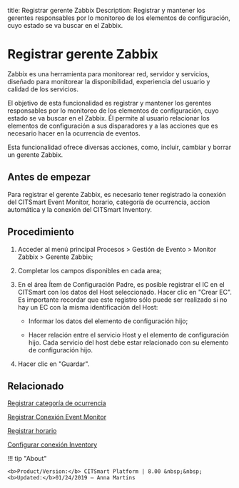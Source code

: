 title: Registrar gerente Zabbix
Description: Registrar y mantener los gerentes responsables por lo monitoreo de los elementos de configuración, cuyo estado se va buscar en el Zabbix.
# Registrar gerente Zabbix


Zabbix es una herramienta para monitorear red, servidor y servicios, diseñado
para monitorear la disponibilidad, experiencia del usuario y calidad de los
servicios.

El objetivo de esta funcionalidad es registrar y mantener los gerentes
responsables por lo monitoreo de los elementos de configuración, cuyo estado se
va buscar en el Zabbix. Él permite al usuario relacionar los elementos de
configuración a sus disparadores y a las acciones que es necesario hacer en la
ocurrencia de eventos.

Esta funcionalidad ofrece diversas acciones, como, incluir, cambiar y borrar un
gerente Zabbix.

Antes de empezar
--------------------

Para registrar el gerente Zabbix, es necesario tener registrado la conexión del
CITSmart Event Monitor, horario, categoría de ocurrencia, accion automática y la
conexión del CITSmart Inventory.

Procedimiento
-----------------

1.  Acceder al menú principal Procesos \> Gestión de Evento \> Monitor Zabbix \>
    Gerente Zabbix;

2.  Completar los campos disponibles en cada area;

3.  En el área Ítem de Configuración Padre, es posible registrar el IC en el
    CITSmart con los datos del Host seleccionado. Hacer clic en "Crear EC". Es
    importante recordar que este registro sólo puede ser realizado si no hay un
    EC con la misma identificación del Host:

    -   Informar los datos del elemento de configuración hijo;

    -   Hacer relación entre el servicio Host y el elemento de configuración hijo.
        Cada servicio del host debe estar relacionado con su elemento de configuración hijo.

4.  Hacer clic en "Guardar".


Relacionado
----------

[Registrar categoría de ocurrencia](/es-es/citsmart-platform-8/processes/event/configuration/register-occurence-category.html)

[Registrar Conexión Event Monitor](/es-es/citsmart-platform-8/processes/event/configuration/register-event-monitor-connection.html)

[Registrar horario](/es-es/citsmart-platform-8/processes/event/configuration/register-time.html)

[Configurar conexión Inventory](/es-es/citsmart-platform-8/processes/event/configuration/set-inventory-connection.html)


!!! tip "About"

    <b>Product/Version:</b> CITSmart Platform | 8.00 &nbsp;&nbsp;
    <b>Updated:</b>01/24/2019 – Anna Martins

